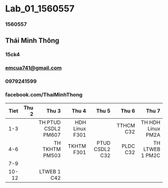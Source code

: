 # Lab_01_1560557
### 1560557
## Thái Minh Thông
### 15ck4
### emcua741@gmail.com
### 0979241599
### facebook.com/ThaiMinhThong

|Tiet |Thu 2|Thu 3			    |Thu 4	   	   |Thu 5	 	  |Thu 6    |Thu 7			  |
|----:|----:|------------------:|-------------:|-------------:|--------:|----------------:|
|1-3  |	    |TH PTUD CSDL2 PM607|HDH Linux F301|			  |TTHCM C32|TH HDH Linux PM2A|
|4-6  |	    |TH TKHTM PM503	   	|TKHTM F301	   |PTUD CSDL2 C32|PLDC C32 |TH LTWEB 1 PM2C  |
|7-9  |	    |				   	|			   |			  |		    |				  |
|10-12|	    |LTWEB 1 C42	    |			   |			  |		    |				  |


